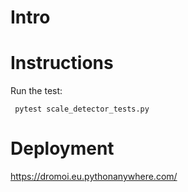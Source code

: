 # Intro


# Instructions

Run the test:

```
 pytest scale_detector_tests.py
```

# Deployment
https://dromoi.eu.pythonanywhere.com/